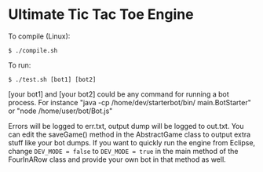 Ultimate Tic Tac Toe Engine
============

To compile (Linux):

    $ ./compile.sh

To run:

    $ ./test.sh [bot1] [bot2]

[your bot1] and [your bot2] could be any command for running a bot process. For instance "java -cp /home/dev/starterbot/bin/ main.BotStarter" or "node /home/user/bot/Bot.js"

Errors will be logged to err.txt, output dump will be logged to out.txt. You can edit the saveGame() method in the AbstractGame class to output extra stuff like your bot dumps. If you want to quickly run the engine from Eclipse, change `DEV_MODE = false` to `DEV_MODE = true` in the main method of the FourInARow class and provide your own bot in that method as well.
